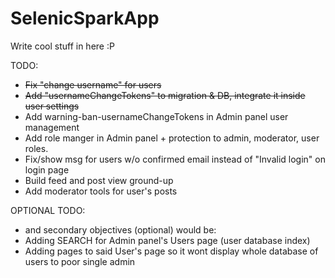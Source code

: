 # SelenicSparkApp
Write cool stuff in here :P

TODO:
- ~~Fix "change username" for users~~
- ~~Add "usernameChangeTokens" to migration & DB, integrate it inside user settings~~
- Add warning-ban-usernameChangeTokens in Admin panel user management
- Add role manger in Admin panel + protection to admin, moderator, user roles.
- Fix/show msg for users w/o confirmed email instead of "Invalid login" on login page
- Build feed and post view ground-up
- Add moderator tools for user's posts

OPTIONAL TODO:
- and secondary objectives (optional) would be:
- Adding SEARCH for Admin panel's Users page (user database index)
- Adding pages to said User's page so it wont display whole database of users to poor single admin